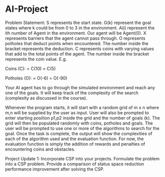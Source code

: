 # AI-Project

Problem Statement:
S represents the start state.
G(k) represent the goal states where k could be from 0 to 3 in the environment.
A(i) represent the ith number of Agent in the environment. Our agent will be Agent(0).
X represents barriers that the agent cannot pass through.
O represents potholes that deduct points when encountered. The number inside the bracket represents the deduction.
C represents coins with varying values that add to the total points of the agent. The number inside the bracket represents the coin value.
E.g.

Coins (C):
= C(10)
= C(5)

Potholes (O):
= O(-6)
= O(-90)

Your AI agent has to go through the simulated environment and reach any one of the goals. It will keep track of the complexity of the search (complexity as discussed in the course).

Whenever the program starts, it will start with a random grid of m x n where m,n will be supplied by the user as input. User will also be prompted to enter starting position p1,p2 inside the grid and the number of goals (k). The grid will then be populated randomly with coins, potholes and goals. The user will be prompted to use one or more of the algorithms to search for the goal. Once the task is complete, the output will show the complexities of each of the algorithm used and the evaluation function. For now, the evaluation function is simply the addition of rewards and penalties of encountering coins and obstacles.

Project Update 1:
Incorporate CSP into your projects. Formulate the problem into a CSP problem. Provide a comparison of status space reduction performance improvement after solving the CSP.
